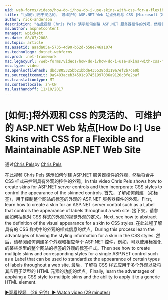 ```yaml
---
uid: web-forms/videos/how-do-i/how-do-i-use-skins-with-css-for-a-flexible-and-maintainable-aspnet-web-site
title: "[如何:]用于灵活的、 可维护的 ASP.NET Web 站点外观与 CSS |Microsoft 文档"
author: rick-anderson
description: "在此视频 Chris Pels 演示如何创建 ASP.NET 服务器控件的外观，然后将合并 CSS 样式来控制具有外观 contr.的外观..."
ms.author: aspnetcontent
manager: wpickett
ms.date: 08/07/2008
ms.topic: article
ms.assetid: aaada05a-5735-4d90-b52d-b58e746a1074
ms.technology: dotnet-webforms
ms.prod: .net-framework
msc.legacyurl: /web-forms/videos/how-do-i/how-do-i-use-skins-with-css-for-a-flexible-and-maintainable-aspnet-web-site
msc.type: video
ms.openlocfilehash: dbd3805325bb21bbd6435538bd119a7ef2b7ce0b
ms.sourcegitcommit: 9a9483aceb34591c97451997036a9120c3fe2baf
ms.translationtype: MT
ms.contentlocale: zh-CN
ms.lasthandoff: 11/10/2017
---
```

<a name="how-do-i-use-skins-with-css-for-a-flexible-and-maintainable-aspnet-web-site"></a><span data-ttu-id="92312-103">[如何:]将外观和 CSS 的灵活的、 可维护的 ASP.NET Web 站点</span><span class="sxs-lookup"><span data-stu-id="92312-103">[How Do I:] Use Skins with CSS for a Flexible and Maintainable ASP.NET Web Site</span></span>
====================
<span data-ttu-id="92312-104">通过[Chris Pels](https://twitter.com/chrispels)</span><span class="sxs-lookup"><span data-stu-id="92312-104">by [Chris Pels](https://twitter.com/chrispels)</span></span>

<span data-ttu-id="92312-105">在此视频 Chris Pels 演示如何创建 ASP.NET 服务器控件的外观，然后将合并 CSS 样式来控制具有外观的控件的外观。</span><span class="sxs-lookup"><span data-stu-id="92312-105">In this video Chris Pels shows how to create skins for ASP.NET server controls and then incorporate CSS styles to control the appearance of the skinned controls.</span></span> <span data-ttu-id="92312-106">首先，了解如何创建 （如标签），用于控制整个网站的标签的外观的 ASP.NET 服务器控件的外观。</span><span class="sxs-lookup"><span data-stu-id="92312-106">First, learn how to create a skin for an ASP.NET server control such as a Label that controls the appearance of labels throughout a web site.</span></span> <span data-ttu-id="92312-107">接下来，请参阅如何抽象对 CSS 样式的外观的视觉外观的定义。</span><span class="sxs-lookup"><span data-stu-id="92312-107">Next, see how to abstract the definition of the visual appearance for a skin to CSS styles.</span></span> <span data-ttu-id="92312-108">在此过程了解具有的 CSS 样式中的外观的样式信息的优点。</span><span class="sxs-lookup"><span data-stu-id="92312-108">During this process learn the advantages of having the styling information for a skin in the CSS styles.</span></span> <span data-ttu-id="92312-109">然后，请参阅如何创建多个外观和相应单个 ASP.NET 控件，例如，可以使用标准化的某些类型的整个网站的标签的外观的标签样式。</span><span class="sxs-lookup"><span data-stu-id="92312-109">Then see how to create multiple skins and corresponding styles for a single ASP.NET control such as a Label that can be used to standardize the appearance of certain types of labels throughout a web site.</span></span> <span data-ttu-id="92312-110">最后，了解将 CSS 样式应用于多个外观以及将其应用于泛型的 HTML 元素的功能的优点。</span><span class="sxs-lookup"><span data-stu-id="92312-110">Finally, learn the advantages of applying a CSS style to multiple skins and the ability to apply it to a generic HTML element.</span></span>

[<span data-ttu-id="92312-111">&#9654;观看视频 （29 分钟）</span><span class="sxs-lookup"><span data-stu-id="92312-111">&#9654; Watch video (29 minutes)</span></span>](https://channel9.msdn.com/Blogs/ASP-NET-Site-Videos/how-do-i-use-skins-with-css-for-a-flexible-and-maintainable-aspnet-web-site)
